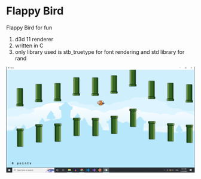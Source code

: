 # Flappy Bird 

Flappy Bird for fun

1. d3d 11 renderer
2. written in C
3. only library used is stb_truetype for font rendering and std library for rand 


![alt text](https://github.com/Olster1/flappy_bird_clone/blob/main/screenshot.png)